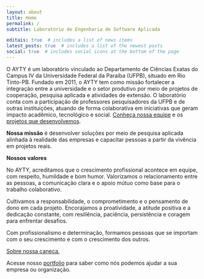 ```yaml
---
layout: about
title: Home
permalink: /
subtitle: Laboratório de Engenharia de Software Aplicada

editais: true  # includes a list of news items
latest_posts: true  # includes a list of the newest posts
social: true  # includes social icons at the bottom of the page
---
```


O AYTY é um laboratório vinculado ao Departamento de Ciências Exatas do Campus IV da Universidade Federal da Paraíba (UFPB), situado em Rio Tinto-PB. Fundado em 2011, o AYTY tem como missão fortalecer a integração entre a universidade e o setor produtivo por meio de projetos de cooperação, pesquisa aplicada e atividades de extensão. O laboratório conta com a participação de professores pesquisadores da UFPB e de outras instituições, atuando de forma colaborativa em iniciativas que geram impacto acadêmico, tecnológico e social. [Conheça nossa equipe](/equipe) e os [projetos que desenvolvemos](/_projects/).

**Nossa missão** é desenvolver soluções por meio de pesquisa aplicada alinhada à realidade das empresas e capacitar pessoas a partir da vivência em projetos reais.

**Nossos valores**

No AYTY, acreditamos que o crescimento profissional acontece em equipe, com respeito, humildade e bom humor. Valorizamos o relacionamento entre as pessoas, a comunicação clara e o apoio mútuo como base para o trabalho colaborativo.

Cultivamos a responsabilidade, o comprometimento e o pensamento de dono em cada projeto. Encorajamos a proatividade, a atitude positiva e a dedicação constante, com resiliência, paciência, persistência e coragem para enfrentar desafios.

Com profissionalismo e determinação, formamos pessoas que se importam com o seu crescimento e com o crescimento dos outros.

[Sobre nossa caneca.](/caneca)


Acesse nosso [portfolio](/portfolio) para saber como nós podemos ajudar a sua empresa ou organização.